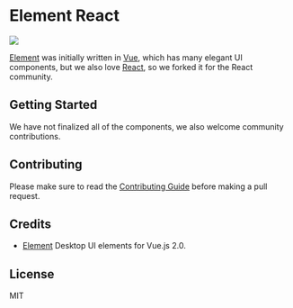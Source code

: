 # Element React

![](https://travis-ci.org/eleme/element-react.svg?branch=master)

[Element](https://github.com/ElemeFE/element) was initially written in [Vue](vuejs.org), which has many elegant UI components, but we also love [React](https://facebook.github.io/react/), so we forked it for the React community.

## Getting Started

We have not finalized all of the components, we also welcome community contributions.

## Contributing

Please make sure to read the [Contributing Guide](https://github.com/eleme/element-react/blob/master/CONTRIBUTING.md) before making a pull request.

## Credits

* [Element](https://github.com/ElemeFE/element) Desktop UI elements for Vue.js 2.0.

## License

MIT
